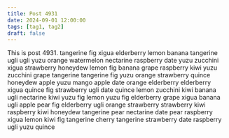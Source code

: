 ```yaml
---
title: Post 4931
date: 2024-09-01 12:00:00
tags: [tag1, tag2]
draft: false
---
```

This is post 4931.
tangerine
fig
xigua
elderberry
lemon
banana
tangerine
ugli
ugli
yuzu
orange
watermelon
nectarine
raspberry
date
yuzu
zucchini
xigua
strawberry
honeydew
lemon
fig
banana
grape
raspberry
kiwi
yuzu
zucchini
grape
tangerine
tangerine
fig
yuzu
orange
strawberry
quince
honeydew
apple
yuzu
mango
apple
date
orange
elderberry
elderberry
xigua
quince
fig
strawberry
ugli
date
quince
lemon
zucchini
kiwi
banana
ugli
nectarine
kiwi
yuzu
fig
lemon
yuzu
fig
elderberry
grape
xigua
banana
ugli
apple
pear
fig
elderberry
ugli
orange
strawberry
strawberry
kiwi
raspberry
kiwi
honeydew
tangerine
pear
nectarine
date
pear
raspberry
xigua
lemon
kiwi
fig
tangerine
cherry
tangerine
strawberry
date
raspberry
ugli
yuzu
quince
